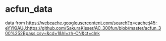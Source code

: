 # acfun_data
data from  https://webcache.googleusercontent.com/search?q=cache:j45-eYYKiAUJ:https://github.com/SakuraKisser/AC_300fun/blob/master/acfun_300%252Bpass.csv+&cd=1&hl=zh-CN&ct=clnk


